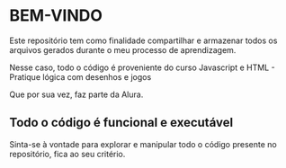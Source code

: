 # BEM-VINDO 


Este repositório tem como finalidade compartilhar e armazenar todos os arquivos gerados durante o meu processo de aprendizagem.

Nesse caso, todo o código é proveniente do curso
Javascript e HTML - Pratique lógica com desenhos e jogos

Que por sua vez, faz parte da Alura.

## Todo o código é funcional e executável

Sinta-se à vontade para explorar e manipular todo o código presente no repositório, fica ao seu critério.
